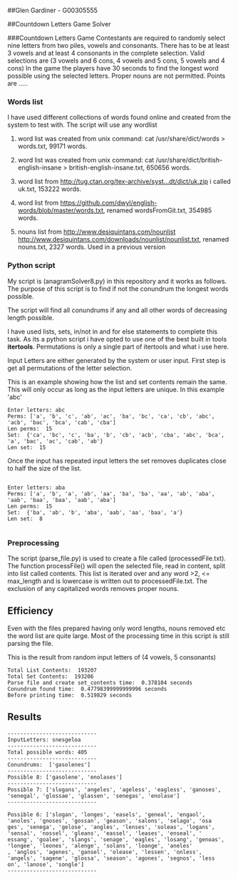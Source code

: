 ##Glen Gardiner -  G00305555

##Countdown Letters Game Solver


###Countdown Letters Game
Contestants are required to randomly select nine letters from two piles, vowels and consonants.
There has to be at least 3 vowels and at least 4 consonants in the complete selection.
Valid selections are (3 vowels and 6 cons, 4 vowels and 5 cons, 5 vowels and 4 cons)
In the game the players have 30 seconds to find the longest word possible using the selected letters.
Proper nouns are not permitted.
Points are .....



### Words list
I have used different collections of words found online and created from the system to test with.
The script will use any wordlist



1) word list was created from unix command:  cat /usr/share/dict/words > words.txt, 99171 words.

2) word list was created from unix command:  cat /usr/share/dict/british-english-insane > british-english-insane.txt, 650656 words.

3) word list from  http://tug.ctan.org/tex-archive/syst...dt/dict/uk.zip i called uk.txt, 153222 words.


4) word list from  https://github.com/dwyl/english-words/blob/master/words.txt, renamed wordsFromGit.txt, 354985 words.


5) nouns list from http://www.desiquintans.com/nounlist
                   http://www.desiquintans.com/downloads/nounlist/nounlist.txt, renamed nouns.txt, 2327 words.
                   Used in a previous version



### Python script
My script is (anagramSolver8.py) in this repository and it works as follows.
The purpose of this script is to find if not the conundrum the longest words possible.

The script will find all conundrums if any and all other words of decreasing length possible.

I have used lists, sets, in/not in and for else statements to complete this task.
As its a python script i have opted to use one of the best built in tools **itertools**.
Permutations is only a single part of itertools and what i use here.

Input Letters are either generated by the system or user input.
First step is get all permutations of the letter selection.



This is an example showing how the list and set contents remain the same. This will only occur as long as the input
letters are unique. In this example 'abc'

```
Enter letters: abc
Perms: ['a', 'b', 'c', 'ab', 'ac', 'ba', 'bc', 'ca', 'cb', 'abc', 'acb', 'bac', 'bca', 'cab', 'cba']
Len perms:  15
Set:  {'ca', 'bc', 'c', 'ba', 'b', 'cb', 'acb', 'cba', 'abc', 'bca', 'a', 'bac', 'ac', 'cab', 'ab'}
Len set:  15

```

Once the input has repeated input letters the set removes duplicates close to half the size of the list.


```

Enter letters: aba
Perms: ['a', 'b', 'a', 'ab', 'aa', 'ba', 'ba', 'aa', 'ab', 'aba', 'aab', 'baa', 'baa', 'aab', 'aba']
Len perms:  15
Set:  {'ba', 'ab', 'b', 'aba', 'aab', 'aa', 'baa', 'a'}
Len set:  8


```


### Preprocessing

The script (parse_file.py) is used to create a file called (processedFile.txt).
The function processFile() will open the selected file, read in content, split into list called
contents. This list is iterated over and any word >2, <= max_length and is lowercase is written out to processedFile.txt. The exclusion of any capitalized words removes proper nouns.



## Efficiency

Even with the files prepared having only word lengths, nouns removed etc the word list are quite large.
Most of the processing time in this script is still parsing the file.

This is the result from random input letters of (4 vowels, 5 consonants)

```
Total List Contents:  193207
Total Set Contents:  193206
Parse file and create set_contents time:  0.378104 seconds
Conundrum found time:  0.47798399999999996 seconds
Before printing time:  0.519829 seconds

```

## Results

```
----------------------------
InputLetters: snesgeloa
----------------------------
Total possible words: 405
----------------------------
Conundrums:  ['gasolenes']
----------------------------
Possible 8: ['gasolene', 'enolases']
----------------------------
Possible 7: ['slogans', 'angeles', 'ageless', 'eagless', 'ganoses', 'senegal', 'glossae', 'glassen', 'senegas', 'enolase']
----------------------------

Possible 6: ['slogan', 'longes', 'easels', 'geneal', 'engaol', 'anoles', 'gnoses', 'gossan', 'geason', 'salons', 'selago', 'osa
ges', 'senega', 'gelose', 'angles', 'lenses', 'soleas', 'logans', 'sensal', 'nossel', 'gleans', 'eassel', 'leases', 'enseal', '
essang', 'goalee', 'slangs', 'senage', 'eagles', 'losang', 'genoas', 'longee', 'leones', 'alenge', 'solans', 'loange', 'aneles'
, 'anglos', 'agenes', 'gansel', 'olease', 'lessen', 'onless', 'angels', 'sagene', 'glossa', 'season', 'agones', 'segnos', 'less
on', 'lanose', 'songle']
----------------------------

```
